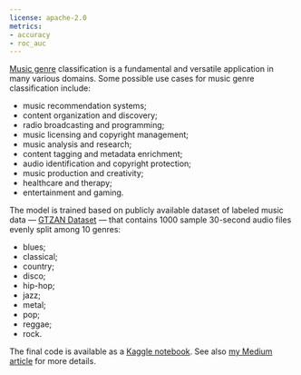 ```yaml
---
license: apache-2.0
metrics:
- accuracy
- roc_auc
---
```

[Music genre](https://en.wikipedia.org/wiki/Music_genre) classification is a fundamental and versatile application in many various domains. Some possible use cases for music genre classification include:

- music recommendation systems;
- content organization and discovery;
- radio broadcasting and programming;
- music licensing and copyright management;
- music analysis and research;
- content tagging and metadata enrichment;
- audio identification and copyright protection;
- music production and creativity;
- healthcare and therapy;
- entertainment and gaming.

The model is trained based on publicly available dataset of labeled music data — [GTZAN Dataset](https://www.kaggle.com/datasets/andradaolteanu/gtzan-dataset-music-genre-classification) — that contains 1000 sample 30-second audio files evenly split among 10 genres:

- blues;
- classical;
- country;
- disco;
- hip-hop;
- jazz;
- metal;
- pop;
- reggae;
- rock.

The final code is available as a [Kaggle notebook](https://www.kaggle.com/code/dima806/music-genre-classification-wav2vec2-base-960h).
See also [my Medium article](https://medium.com/data-and-beyond/building-a-free-advanced-music-genre-classification-pipeline-using-machine-learning-654b0de7cc3e)  for more details.